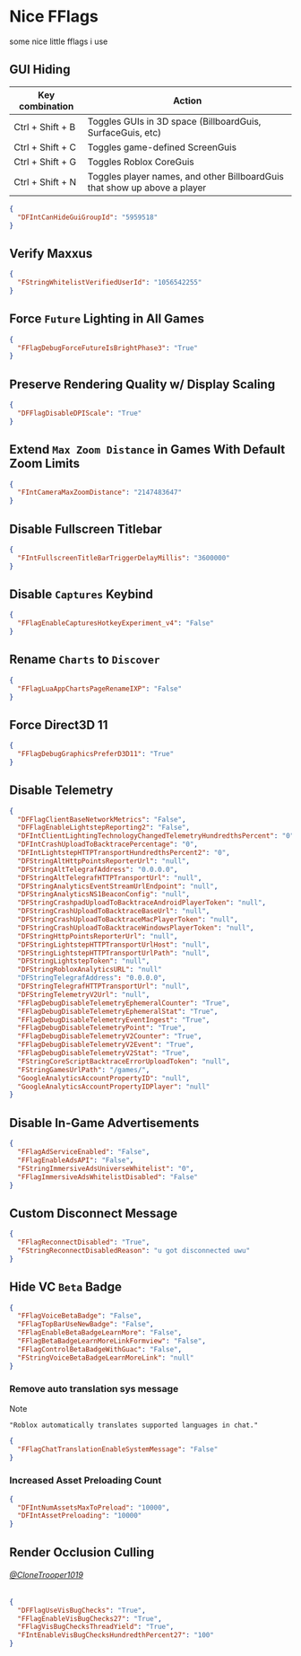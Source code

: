 # Nice FFlags

some nice little fflags i use

## GUI Hiding

| Key combination  | Action                                                                    |
| ---------------- | ------------------------------------------------------------------------- |
| Ctrl + Shift + B | Toggles GUIs in 3D space (BillboardGuis, SurfaceGuis, etc)                |
| Ctrl + Shift + C | Toggles game-defined ScreenGuis                                           |
| Ctrl + Shift + G | Toggles Roblox CoreGuis                                                   |
| Ctrl + Shift + N | Toggles player names, and other BillboardGuis that show up above a player |

```json
{
  "DFIntCanHideGuiGroupId": "5959518"
}
```

## Verify Maxxus

```json
{
  "FStringWhitelistVerifiedUserId": "1056542255"
}
```

<!-- TODO: apparently this no longer works. check later
## Advanced Graphics Quality Selector

```json
{
  "FFlagCommitToGraphicsQualityFix": "True",
  "FFlagFixGraphicsQuality": "True"
}
```
-->

## Force `Future` Lighting in All Games

```json
{
  "FFlagDebugForceFutureIsBrightPhase3": "True"
}
```

## Preserve Rendering Quality w/ Display Scaling

```json
{
  "DFFlagDisableDPIScale": "True"
}
```

## Extend `Max Zoom Distance` in Games With Default Zoom Limits

```json
{
  "FIntCameraMaxZoomDistance": "2147483647"
}
```

## Disable Fullscreen Titlebar

```json
{
  "FIntFullscreenTitleBarTriggerDelayMillis": "3600000"
}
```

## Disable `Captures` Keybind

```json
{
  "FFlagEnableCapturesHotkeyExperiment_v4": "False"
}
```

## Rename `Charts` to `Discover`

```json
{
  "FFlagLuaAppChartsPageRenameIXP": "False"
}
```

## Force Direct3D 11

```json
{
  "FFlagDebugGraphicsPreferD3D11": "True"
}
```

## Disable Telemetry

```json
{
  "DFFlagClientBaseNetworkMetrics": "False",
  "DFFlagEnableLightstepReporting2": "False",
  "DFIntClientLightingTechnologyChangedTelemetryHundredthsPercent": "0",
  "DFIntCrashUploadToBacktracePercentage": "0",
  "DFIntLightstepHTTPTransportHundredthsPercent2": "0",
  "DFStringAltHttpPointsReporterUrl": "null",
  "DFStringAltTelegrafAddress": "0.0.0.0",
  "DFStringAltTelegrafHTTPTransportUrl": "null",
  "DFStringAnalyticsEventStreamUrlEndpoint": "null",
  "DFStringAnalyticsNS1BeaconConfig": "null",
  "DFStringCrashpadUploadToBacktraceAndroidPlayerToken": "null",
  "DFStringCrashUploadToBacktraceBaseUrl": "null",
  "DFStringCrashUploadToBacktraceMacPlayerToken": "null",
  "DFStringCrashUploadToBacktraceWindowsPlayerToken": "null",
  "DFStringHttpPointsReporterUrl": "null",
  "DFStringLightstepHTTPTransportUrlHost": "null",
  "DFStringLightstepHTTPTransportUrlPath": "null",
  "DFStringLightstepToken": "null",
  "DFStringRobloxAnalyticsURL": "null"
  "DFStringTelegrafAddress": "0.0.0.0",
  "DFStringTelegrafHTTPTransportUrl": "null",
  "DFStringTelemetryV2Url": "null",
  "FFlagDebugDisableTelemetryEphemeralCounter": "True",
  "FFlagDebugDisableTelemetryEphemeralStat": "True",
  "FFlagDebugDisableTelemetryEventIngest": "True",
  "FFlagDebugDisableTelemetryPoint": "True",
  "FFlagDebugDisableTelemetryV2Counter": "True",
  "FFlagDebugDisableTelemetryV2Event": "True",
  "FFlagDebugDisableTelemetryV2Stat": "True",
  "FStringCoreScriptBacktraceErrorUploadToken": "null",
  "FStringGamesUrlPath": "/games/",
  "GoogleAnalyticsAccountPropertyID": "null",
  "GoogleAnalyticsAccountPropertyIDPlayer": "null"
}
```

## Disable In-Game Advertisements

```json
{
  "FFlagAdServiceEnabled": "False",
  "FFlagEnableAdsAPI": "False",
  "FStringImmersiveAdsUniverseWhitelist": "0",
  "FFlagImmersiveAdsWhitelistDisabled": "False"
}
```

## Custom Disconnect Message

```json
{
  "FFlagReconnectDisabled": "True",
  "FStringReconnectDisabledReason": "u got disconnected uwu"
}
```

<!-- TODO: does this even exist anymore? -->
## Hide VC `Beta` Badge

```json
{
  "FFlagVoiceBetaBadge": "False",
  "FFlagTopBarUseNewBadge": "False",
  "FFlagEnableBetaBadgeLearnMore": "False",
  "FFlagBetaBadgeLearnMoreLinkFormview": "False",
  "FFlagControlBetaBadgeWithGuac": "False",
  "FStringVoiceBetaBadgeLearnMoreLink": "null"
}
```

### Remove auto translation sys message
> [!NOTE]
> `"Roblox automatically translates supported languages in chat."`

```json
{
  "FFlagChatTranslationEnableSystemMessage": "False"
}
```

### Increased Asset Preloading Count

```json
{
  "DFIntNumAssetsMaxToPreload": "10000",
  "DFIntAssetPreloading": "10000"
}
```

## Render Occlusion Culling
###### [@CloneTrooper1019](https://x.com/MaximumADHD/status/1832331711486865769)

```json
{
  "DFFlagUseVisBugChecks": "True",
  "FFlagEnableVisBugChecks27": "True",
  "FFlagVisBugChecksThreadYield": "True",
  "FIntEnableVisBugChecksHundredthPercent27": "100"
}
```
